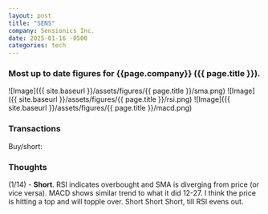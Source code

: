 ```yaml
---
layout: post
title: "SENS"
company: Sensionics Inc.
date: 2025-01-16 -0500
categories: tech
---
```


### Most up to date figures for {{page.company}} ({{ page.title }}).

![Image]({{ site.baseurl }}/assets/figures/{{ page.title }}/sma.png)
![Image]({{ site.baseurl }}/assets/figures/{{ page.title }}/rsi.png)
![Image]({{ site.baseurl }}/assets/figures/{{ page.title }}/macd.png)

### Transactions

Buy/short:


### Thoughts
(1/14) - **Short**. RSI indicates overbought and SMA is diverging from price (or vice versa). MACD shows similar trend to what it did 12-27. I think the price is hitting a top and will topple over. Short Short Short, till RSI evens out.